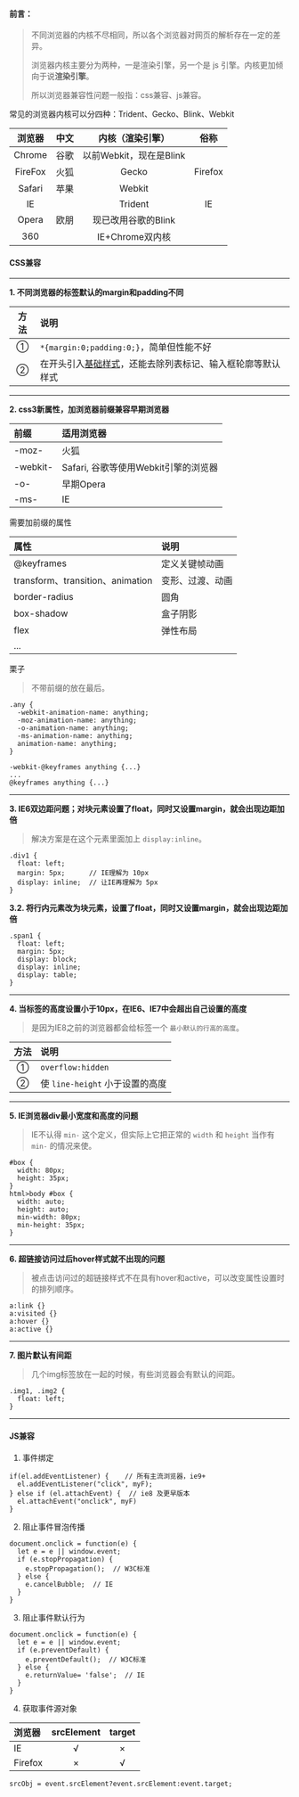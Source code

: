 
#### 前言：
> 不同浏览器的内核不尽相同，所以各个浏览器对网页的解析存在一定的差异。 
>  
> 浏览器内核主要分为两种，一是渲染引擎，另一个是 js 引擎。内核更加倾向于说**渲染引擎**。  
> 
> 所以浏览器兼容性问题一般指：css兼容、js兼容。  

常见的浏览器内核可以分四种：Trident、Gecko、Blink、Webkit  

浏览器 | 中文 | 内核（渲染引擎） | 俗称
:-: | :-: | :-: | :-:
Chrome | 谷歌 | 以前Webkit，现在是Blink | 
FireFox | 火狐 | Gecko | Firefox
Safari | 苹果 | Webkit |
IE | | Trident | IE
Opera | 欧朋 | 现已改用谷歌的Blink | 
360 | | IE+Chrome双内核 |  

#### CSS兼容  

---- 

**1. 不同浏览器的标签默认的margin和padding不同**  

方法 | 说明  
:-: | :-
① | `*{margin:0;padding:0;}`，简单但性能不好      
② | 在开头引入[基础样式](https://www.jq22.com/webqd6168)，还能去除列表标记、输入框轮廓等默认样式 

----  

**2. css3新属性，加浏览器前缀兼容早期浏览器**  

前缀 | 适用浏览器
:- | :-
-moz- | 火狐
-webkit- | Safari, 谷歌等使用Webkit引擎的浏览器 
-o- | 早期Opera
-ms- |  IE 

需要加前缀的属性  

属性 | 说明  
:- | :-
@keyframes | 定义关键帧动画
transform、transition、animation | 变形、过渡、动画
border-radius | 圆角 
box-shadow | 盒子阴影
flex | 弹性布局
... | 

栗子  
> 不带前缀的放在最后。  
```
.any {
  -webkit-animation-name: anything;
  -moz-animation-name: anything;
  -o-animation-name: anything;
  -ms-animation-name: anything;
  animation-name: anything;
}

-webkit-@keyframes anything {...}
...
@keyframes anything {...}
```

----

**3. IE6双边距问题；对块元素设置了float，同时又设置margin，就会出现边距加倍**  
> 解决方案是在这个元素里面加上 `display:inline`。  

```
.div1 {
  float: left;
  margin: 5px;      // IE理解为 10px
  display: inline;  // 让IE再理解为 5px
}
```

**3.2. 将行内元素改为块元素，设置了float，同时又设置margin，就会出现边距加倍**

```
.span1 {
  float: left;
  margin: 5px;      
  display: block;
  display: inline;
  display: table;
}
```

----

**4. 当标签的高度设置小于10px，在IE6、IE7中会超出自己设置的高度**  
> 是因为IE8之前的浏览器都会给标签一个 `最小默认的行高的高度`。  

方法 | 说明  
:-: | :-
① | `overflow:hidden`     
② | 使 `line-height` 小于设置的高度  

----

**5. IE浏览器div最小宽度和高度的问题**  
> IE不认得 `min-` 这个定义，但实际上它把正常的 `width` 和 `height` 当作有 `min-` 的情况来使。  

```
#box {
  width: 80px;
  height: 35px;
}
html>body #box {
  width: auto;
  height: auto;
  min-width: 80px;
  min-height: 35px;
}
```

----

**6. 超链接访问过后hover样式就不出现的问题**  
> 被点击访问过的超链接样式不在具有hover和active，可以改变属性设置时的排列顺序。  

```
a:link {}
a:visited {}
a:hover {}
a:active {}
```

----

**7. 图片默认有间距**  
> 几个img标签放在一起的时候，有些浏览器会有默认的间距。  

```
.img1, .img2 {
  float: left;
}
```

----  

#### JS兼容  

1. 事件绑定  

```
if(el.addEventListener) {    // 所有主流浏览器，ie9+
  el.addEventListener("click", myF);  
} else if (el.attachEvent) {  // ie8 及更早版本
  el.attachEvent("onclick", myF)
}
```

2. 阻止事件冒泡传播  

```
document.onclick = function(e) {
  let e = e || window.event;
  if (e.stopPropagation) {
    e.stopPropagation();  // W3C标准
  } else {
    e.cancelBubble;  // IE
  }
}
```

3. 阻止事件默认行为   

```
document.onclick = function(e) {
  let e = e || window.event;
  if (e.preventDefault) {
    e.preventDefault();  // W3C标准
  } else {
    e.returnValue= 'false';  // IE
  }
}
```

4. 获取事件源对象  

浏览器 | srcElement | target
:- | :-: | :-:
IE | √ |×
Firefox | × | √

```
srcObj = event.srcElement?event.srcElement:event.target;
```







